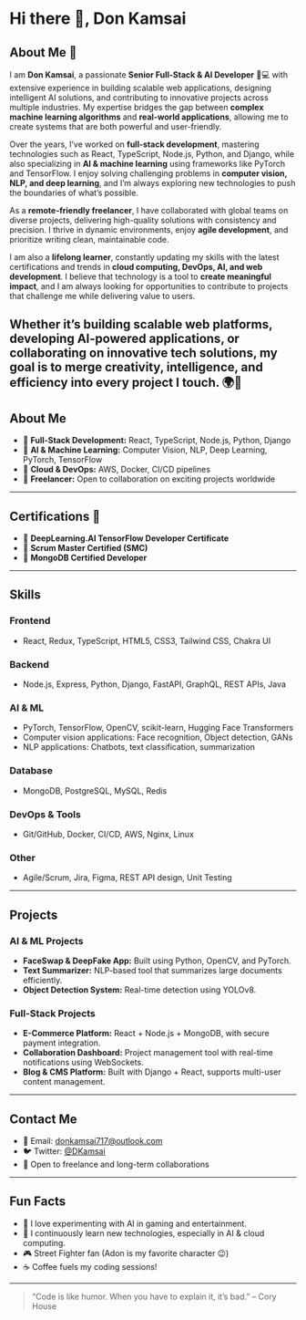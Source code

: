 # Hi there 👋, Don Kamsai

## About Me 🌟

I am **Don Kamsai**, a passionate **Senior Full-Stack & AI Developer** 🤖💻 with extensive experience in building scalable web applications, designing intelligent AI solutions, and contributing to innovative projects across multiple industries. My expertise bridges the gap between **complex machine learning algorithms** and **real-world applications**, allowing me to create systems that are both powerful and user-friendly.  

Over the years, I’ve worked on **full-stack development**, mastering technologies such as React, TypeScript, Node.js, Python, and Django, while also specializing in **AI & machine learning** using frameworks like PyTorch and TensorFlow. I enjoy solving challenging problems in **computer vision, NLP, and deep learning**, and I’m always exploring new technologies to push the boundaries of what’s possible.  

As a **remote-friendly freelancer**, I have collaborated with global teams on diverse projects, delivering high-quality solutions with consistency and precision. I thrive in dynamic environments, enjoy **agile development**, and prioritize writing clean, maintainable code.  

I am also a **lifelong learner**, constantly updating my skills with the latest certifications and trends in **cloud computing, DevOps, AI, and web development**. I believe that technology is a tool to **create meaningful impact**, and I am always looking for opportunities to contribute to projects that challenge me while delivering value to users.  

Whether it’s building **scalable web platforms**, developing **AI-powered applications**, or collaborating on innovative **tech solutions**, my goal is to merge creativity, intelligence, and efficiency into every project I touch. 🌍🚀
---

## About Me

- 🔹 **Full-Stack Development:** React, TypeScript, Node.js, Python, Django  
- 🔹 **AI & Machine Learning:** Computer Vision, NLP, Deep Learning, PyTorch, TensorFlow  
- 🔹 **Cloud & DevOps:** AWS, Docker, CI/CD pipelines  
- 🔹 **Freelancer:** Open to collaboration on exciting projects worldwide  

---

## Certifications 📜

- 🏅 **DeepLearning.AI TensorFlow Developer Certificate**  
- 🏅 **Scrum Master Certified (SMC)**  
- 🏅 **MongoDB Certified Developer**  

---

## Skills

### Frontend
- React, Redux, TypeScript, HTML5, CSS3, Tailwind CSS, Chakra UI

### Backend
- Node.js, Express, Python, Django, FastAPI, GraphQL, REST APIs, Java

### AI & ML
- PyTorch, TensorFlow, OpenCV, scikit-learn, Hugging Face Transformers
- Computer vision applications: Face recognition, Object detection, GANs
- NLP applications: Chatbots, text classification, summarization

### Database
- MongoDB, PostgreSQL, MySQL, Redis

### DevOps & Tools
- Git/GitHub, Docker, CI/CD, AWS, Nginx, Linux

### Other
- Agile/Scrum, Jira, Figma, REST API design, Unit Testing

---

## Projects

### AI & ML Projects
- **FaceSwap & DeepFake App:** Built using Python, OpenCV, and PyTorch.  
- **Text Summarizer:** NLP-based tool that summarizes large documents efficiently.  
- **Object Detection System:** Real-time detection using YOLOv8.

### Full-Stack Projects
- **E-Commerce Platform:** React + Node.js + MongoDB, with secure payment integration.  
- **Collaboration Dashboard:** Project management tool with real-time notifications using WebSockets.  
- **Blog & CMS Platform:** Built with Django + React, supports multi-user content management.  

---

## Contact Me

- 📧 Email: [donkamsai717@outlook.com](mailto:donkamsai717@outlook.com)  
- 🐦 Twitter: [@DKamsai](https://twitter.com/DKamsai)  
- 💬 Open to freelance and long-term collaborations  

---

## Fun Facts

- 🚀 I love experimenting with AI in gaming and entertainment.  
- 🌱 I continuously learn new technologies, especially in AI & cloud computing.  
- 🎮 Street Fighter fan (Adon is my favorite character 😉)  
- ☕ Coffee fuels my coding sessions!  

---

> “Code is like humor. When you have to explain it, it’s bad.” – Cory House
